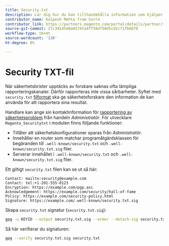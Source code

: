```yaml
---
title: Security.txt
description: Lär dig hur du kan tillhandahålla information som hjälper säkerhetsforskare att rapportera säkerhetsluckor.
contributor_name: Kalpesh Mehta from Corra
contributor_link: https://partners.magento.com/portal/details/partner/id/70/
source-git-commit: 27c3914540a0574fa4ff58df50d5cd2c71fb6670
workflow-type: tm+mt
source-wordcount: '136'
ht-degree: 0%

---
```



# Security TXT-fil

När säkerhetsbrister upptäcks av forskare saknas ofta lämpliga rapporteringskanaler. Därför rapporteras inte vissa sårbarheter. Syftet med `security.txt` [filformat](https://datatracker.ietf.org/doc/html/draft-foudil-securitytxt-09) ska ge säkerhetsforskare den information de kan använda för att rapportera sina resultat.

Handlare kan ange sin kontaktinformation för [rapportering av säkerhetsproblem](https://docs.magento.com/user-guide/stores/security-issue-reporting.html) från handeln _Administratör_. För utvecklare `Magento_Securitytxt` i modulen finns följande funktioner:

- Tillåter att säkerhetskonfigurationer sparas från _Administratör_.
- Innehåller en router som matchar programåtgärdsklassen för begäranden till `.well-known/security.txt` och `.well-known/security.txt.sig` filer.
- Serverar innehållet i `.well-known/security.txt` och `.well-known/security.txt.sig` filer.

Ett giltigt `security.txt` filen kan se ut så här:

```text
Contact: mailto:security@example.com
Contact: tel:+1-201-555-0123
Encryption: https://example.com/pgp.asc
Acknowledgement: https://example.com/security/hall-of-fame
Policy: https://example.com/security-policy.html
Signature: https://example.com/.well-known/security.txt.sig
```

Skapa `security.txt` signatur (`security.txt.sig`):

```bash
gpg -u KEYID --output security.txt.sig --armor --detach-sig security.txt
```

Så här verifierar du signaturen:

```bash
gpg --verify security.txt.sig security.txt
```
